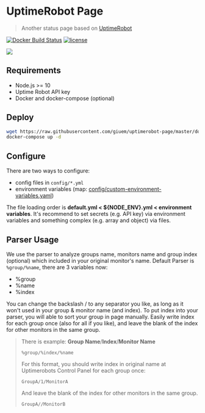 # UptimeRobot Page

> Another status page based on [UptimeRobot](https://uptimerobot.com/)

[![Docker Build Status](https://img.shields.io/docker/build/overclockedllama/uptimerobot?style=flat-square)](https://hub.docker.com/r/overclockedllama/uptimerobot/)
[![license](https://img.shields.io/github/license/giuem/uptimerobot-page.svg?style=flat-square)](https://github.com/giuem/uptimerobot-page/blob/master/LICENSE)

![](https://raw.githubusercontent.com/overclockedllama/uptimerobot-dark-mode/master/README_pic.png)

## Requirements

- Node.js >= 10
- Uptime Robot API key
- Docker and docker-compose (optional)

## Deploy

```bash
wget https://raw.githubusercontent.com/giuem/uptimerobot-page/master/docker-compose.yml
docker-compose up -d
```

## Configure

There are two ways to configure:

- config files in `config/*.yml`
- environment variables (map: [config/custom-environment-variables.yaml](config/custom-environment-variables.yaml))

The file loading order is **default.yml < ${NODE_ENV}.yml < environment variables**.
It's recommend to set secrets (e.g. API key) via environment variables and something complex (e.g. array and object) via files.

## Parser Usage

We use the parser to analyze groups name, monitors name and group index (optional) which included in your original monitor's name.
Default Parser is `%group/%name`, there are 3 variables now:

- %group
- %name
- %index

You can change the backslash / to any separator you like, as long as it won't used in your group & monitor name (and index).
To put index into your parser, you will able to sort your group in page manually. Easily write index for each group once (also for all if you like), and leave the blank of the index for other monitors in the same group.

> There is example:
> **Group Name**/**Index**/**Monitor Name**
>
> ```
> %group/%index/%name
> ```
>
> For this format, you should write index in original name at Uptimerobots Control Panel for each group once:
>
> ```
> GroupA/1/MonitorA
> ```
>
> And leave the blank of the index for other monitors in the same group.
>
> ```
> GroupA//MonitorB
> ```
